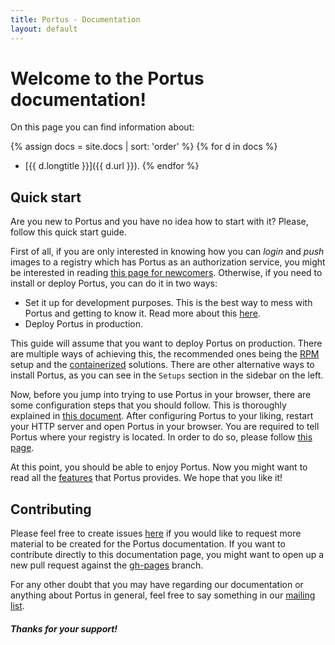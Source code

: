 ```yaml
---
title: Portus - Documentation
layout: default
---
```


# Welcome to the Portus documentation!

On this page you can find information about:

{% assign docs = site.docs | sort: 'order' %}
{% for d in docs %}
- [{{ d.longtitle }}]({{ d.url }}).
{% endfor %}

## Quick start

Are you new to Portus and you have no idea how to start with it? Please, follow
this quick start guide.

First of all, if you are only interested in knowing how you can *login* and *push*
images to a registry which has Portus as an authorization service, you might be
interested in reading [this page for newcomers](/docs/first-steps.html).
Otherwise, if you need to install or deploy Portus, you can do it in two ways:

- Set it up for development purposes. This is the best way to mess with
Portus and getting to know it. Read more about this
[here](https://github.com/SUSE/Portus/wiki#developmentplayground-environments).
- Deploy Portus in production.

This guide will assume that you want to deploy Portus on production. There are
multiple ways of achieving this, the recommended ones being the [RPM](/docs/setups/1_rpm_packages.html) setup and
the [containerized](/docs/setups/2_containerized.html) solutions. There are other alternative ways to install
Portus, as you can see in the `Setups` section in the sidebar on the left.

Now, before you jump into trying to use Portus in your browser, there are
some configuration steps that you should follow. This is thoroughly explained
in [this document](/docs/Configuring-Portus.html). After configuring Portus to
your liking, restart your HTTP server and open Portus in your browser. You are
required to tell Portus where your registry is located. In order to do so,
please follow [this page](/docs/Configuring-the-registry.html).

At this point, you should be able to enjoy Portus. Now you might want to read
all the [features](/features.html) that Portus provides. We hope that you like
it!

## Contributing

Please feel free to create issues [here](https://github.com/SUSE/Portus) if
you would like to request more material to be created for the Portus
documentation. If you want to contribute directly to this documentation page,
you might want to open up a new pull request against the
[gh-pages](https://github.com/SUSE/Portus/tree/gh-pages) branch.

For any other doubt that you may have regarding our documentation or anything
about Portus in general, feel free to say something in our [mailing
list](https://groups.google.com/forum/#!forum/portus-dev).

##### Thanks for your support!
